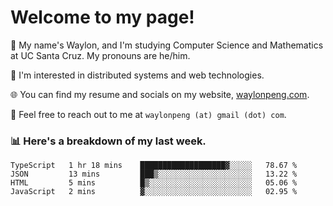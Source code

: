 # Welcome to my page! 

👋 My name's Waylon, and I'm studying Computer Science and Mathematics at UC Santa Cruz. My pronouns are he/him. 

💭 I'm interested in distributed systems and web technologies.

🌐 You can find my resume and socials on my website, [waylonpeng.com](https://www.waylonpeng.com).

📧 Feel free to reach out to me at `waylonpeng (at) gmail (dot) com`.

### 📊 Here's a breakdown of my last week.

<!--START_SECTION:waka-->
```text
TypeScript   1 hr 18 mins    ███████████████████▓░░░░░   78.67 % 
JSON         13 mins         ███▒░░░░░░░░░░░░░░░░░░░░░   13.22 % 
HTML         5 mins          █▒░░░░░░░░░░░░░░░░░░░░░░░   05.06 % 
JavaScript   2 mins          ▓░░░░░░░░░░░░░░░░░░░░░░░░   02.95 % 
```
<!--END_SECTION:waka-->
